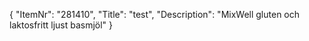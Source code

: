 {
  "ItemNr": "281410",
  "Title": "test",
  "Description": "MixWell gluten och laktosfritt ljust basmjöl"
}